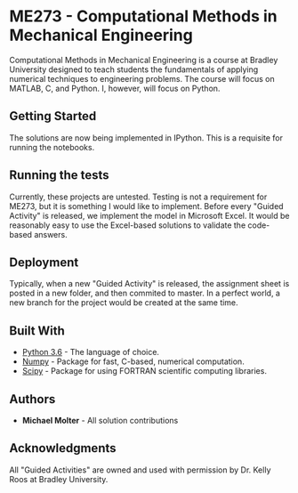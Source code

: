 # ME273 - Computational Methods in Mechanical Engineering

Computational Methods in Mechanical Engineering is a course at Bradley University designed to teach students the fundamentals of applying numerical techniques to engineering problems. The course will focus on MATLAB, C, and Python. I, however, will focus on Python.

## Getting Started

The solutions are now being implemented in IPython. This is a requisite for running the notebooks.

## Running the tests

Currently, these projects are untested. Testing is not a requirement for ME273, but it is something I would like to implement. Before every "Guided Activity" is released, we implement the model in Microsoft Excel. It would be reasonably easy to use the Excel-based solutions to validate the code-based answers.

## Deployment

Typically, when a new "Guided Activity" is released, the assignment sheet is posted in a new folder, and then commited to master. In a perfect world, a new branch for the project would be created at the same time.

## Built With

* [Python 3.6](https://www.python.org/) - The language of choice.
* [Numpy](http://www.numpy.org/) - Package for fast, C-based, numerical computation.
* [Scipy](https://www.scipy.org/) - Package for using FORTRAN scientific computing libraries.

## Authors

* **Michael Molter** - All solution contributions

## Acknowledgments

All "Guided Activities" are owned and used with permission by Dr. Kelly Roos at Bradley University.
